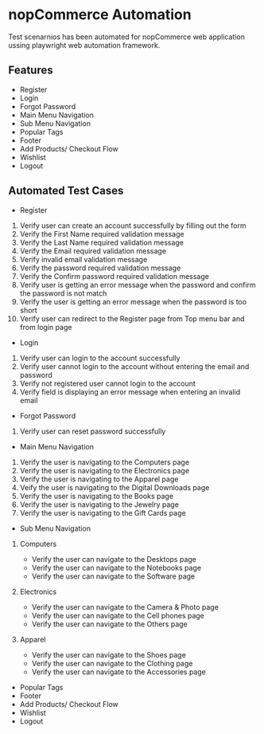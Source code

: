 # nopCommerce Automation

Test scenarnios has been automated for nopCommerce web application ussing playwright web automation framework.

## Features
- Register
- Login
- Forgot Password
- Main Menu Navigation
- Sub Menu Navigation
- Popular Tags
- Footer
- Add Products/ Checkout Flow
- Wishlist
- Logout

## Automated Test Cases
- Register
1. Verify user can create an account successfully by filling out the form
2. Verify the First Name required validation message
3. Verify the Last Name required validation message
4. Verify the Email required validation message 
5. Verify invalid email validation message
6. Verify the password required validation message
7. Verify the Confirm password required validation message
8. Verify user is getting an error message when the password and confirm the password is not match
9. Verify the user is getting an error message when the password is too short
10. Verify user can redirect to the Register page from Top menu bar and from login page

- Login
1. Verify user can login to the account successfully
2. Verify user cannot login to the account without entering the email and password
3. Verify not registered user cannot login to the account
4. Verify field is displaying an error message when entering an invalid email

- Forgot Password
1. Verify user can reset password successfully
   
- Main Menu Navigation
1. Verify the user is navigating to the Computers page
2. Verify the user is navigating to the Electronics page
3. Verify the user is navigating to the Apparel page
4. Veify the user is navigating to the Digital Downloads page
5. Verify the user is navigating to the Books page
6. Verify the user is navigating to the Jewelry page
7. Verify the user is navigating to the Gift Cards page


- Sub Menu Navigation
1. Computers
   -  Verify the user can navigate to the Desktops page
   -  Verify the user can navigate to the Notebooks page
   -  Verify the user can navigate to the Software page
   
2. Electronics
   -  Verify the user can navigate to the Camera & Photo page
   -  Verify the user can navigate to the Cell phones page
   -  Verify the user can navigate to the Others page
   
3. Apparel
   -  Verify the user can navigate to the Shoes page
   -  Verify the user can navigate to the Clothing page
   -  Verify the user can navigate to the Accessories page

- Popular Tags
- Footer
- Add Products/ Checkout Flow
- Wishlist
- Logout






